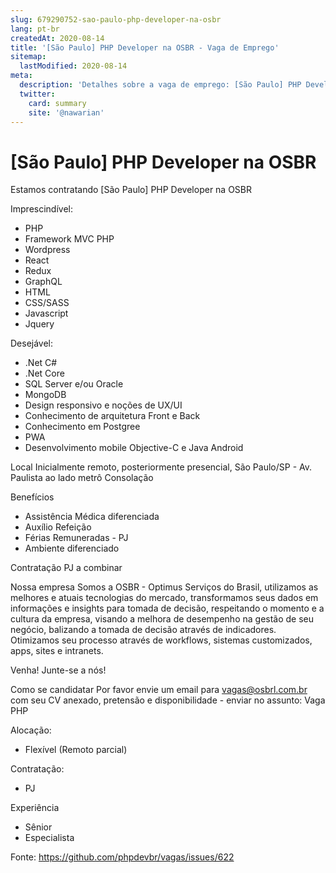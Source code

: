 ```yaml
---
slug: 679290752-sao-paulo-php-developer-na-osbr
lang: pt-br
createdAt: 2020-08-14
title: '[São Paulo] PHP Developer na OSBR - Vaga de Emprego'
sitemap:
  lastModified: 2020-08-14
meta:
  description: 'Detalhes sobre a vaga de emprego: [São Paulo] PHP Developer na OSBR'
  twitter:
    card: summary
    site: '@nawarian'
---
```


# [São Paulo] PHP Developer na OSBR

Estamos contratando [São Paulo] PHP Developer na OSBR

Imprescindível:
- PHP
- Framework MVC PHP
- Wordpress
- React
- Redux
- GraphQL
- HTML
- CSS/SASS
- Javascript
- Jquery

Desejável:
- .Net C#
- .Net Core
- SQL Server e/ou Oracle
- MongoDB
- Design responsivo e noções de UX/UI
- Conhecimento de arquitetura Front e Back
- Conhecimento em Postgree
- PWA
- Desenvolvimento mobile Objective-C e Java Android

Local
Inicialmente remoto, posteriormente presencial, 
São Paulo/SP - Av. Paulista ao lado metrô Consolação

Benefícios
- Assistência Médica diferenciada
- Auxílio Refeição
- Férias Remuneradas - PJ
- Ambiente diferenciado 

Contratação
PJ a combinar

 Nossa empresa
Somos a OSBR - Optimus Serviços do Brasil, utilizamos as melhores e atuais tecnologias do mercado, transformamos seus dados em informações e insights para tomada de decisão, respeitando o momento e a cultura da empresa, visando a melhora de desempenho na gestão de seu negócio, balizando a tomada de decisão através de indicadores.
Otimizamos seu processo através de workflows, sistemas customizados, apps, sites e intranets.

Venha! Junte-se a nós!

 Como se candidatar
Por favor envie um email para vagas@osbrl.com.br com seu CV anexado, pretensão e disponibilidade - enviar no assunto: Vaga PHP

 Alocação:
- Flexível (Remoto parcial)

Contratação:
- PJ

 Experiência
- Sênior
- Especialista


Fonte: https://github.com/phpdevbr/vagas/issues/622